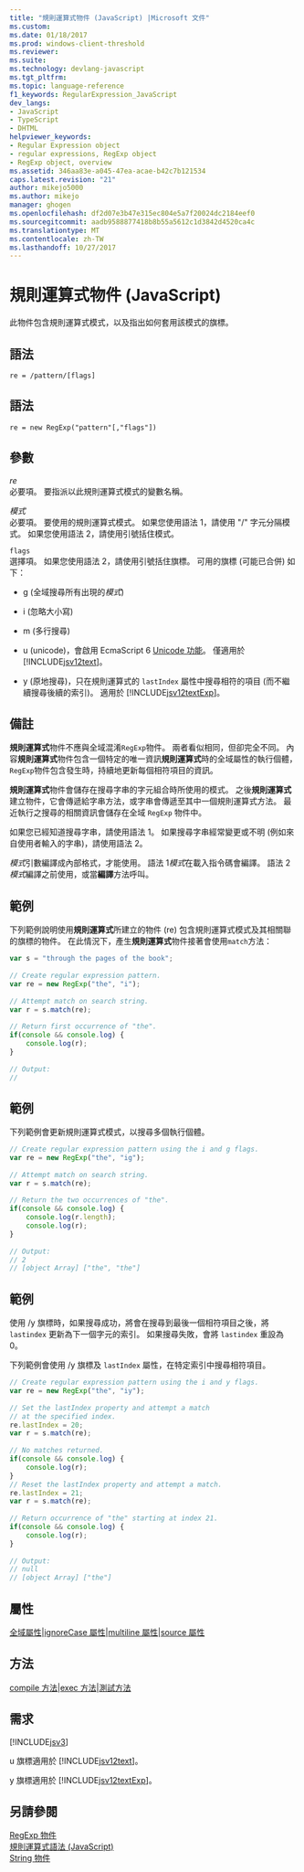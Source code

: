 ```yaml
---
title: "規則運算式物件 (JavaScript) |Microsoft 文件"
ms.custom: 
ms.date: 01/18/2017
ms.prod: windows-client-threshold
ms.reviewer: 
ms.suite: 
ms.technology: devlang-javascript
ms.tgt_pltfrm: 
ms.topic: language-reference
f1_keywords: RegularExpression_JavaScript
dev_langs:
- JavaScript
- TypeScript
- DHTML
helpviewer_keywords:
- Regular Expression object
- regular expressions, RegExp object
- RegExp object, overview
ms.assetid: 346aa83e-a045-47ea-acae-b42c7b121534
caps.latest.revision: "21"
author: mikejo5000
ms.author: mikejo
manager: ghogen
ms.openlocfilehash: df2d07e3b47e315ec804e5a7f20024dc2184eef0
ms.sourcegitcommit: aadb9588877418b8b55a5612c1d3842d4520ca4c
ms.translationtype: MT
ms.contentlocale: zh-TW
ms.lasthandoff: 10/27/2017
---
```

# <a name="regular-expression-object-javascript"></a>規則運算式物件 (JavaScript)
此物件包含規則運算式模式，以及指出如何套用該模式的旗標。  
  
## <a name="syntax"></a>語法  
  
```  
re = /pattern/[flags]  
```  
  
## <a name="syntax"></a>語法  
  
```  
re = new RegExp("pattern"[,"flags"])   
```  
  
## <a name="parameters"></a>參數  
 *re*  
 必要項。 要指派以此規則運算式模式的變數名稱。  
  
 *模式*  
 必要項。 要使用的規則運算式模式。 如果您使用語法 1，請使用 "/" 字元分隔模式。 如果您使用語法 2，請使用引號括住模式。  
  
 `flags`  
 選擇項。 如果您使用語法 2，請使用引號括住旗標。 可用的旗標 (可能已合併) 如下：  
  
-   g (全域搜尋所有出現的*模式*)  
  
-   i (忽略大小寫)  
  
-   m (多行搜尋)  
  
-   u (unicode)，會啟用 EcmaScript 6 [Unicode 功能](../../javascript/advanced/special-characters-javascript.md)。 僅適用於 [!INCLUDE[jsv12text](../../javascript/includes/jsv12text-md.md)]。  
  
-   y (原地搜尋)，只在規則運算式的 `lastIndex` 屬性中搜尋相符的項目 (而不繼續搜尋後續的索引)。 適用於 [!INCLUDE[jsv12textExp](../../javascript/includes/jsv12textexp-md.md)]。  
  
## <a name="remarks"></a>備註  
 **規則運算式**物件不應與全域混淆`RegExp`物件。 兩者看似相同，但卻完全不同。 內容**規則運算式**物件包含一個特定的唯一資訊**規則運算式**時的全域屬性的執行個體，`RegExp`物件包含發生時，持續地更新每個相符項目的資訊。  
  
 **規則運算式**物件會儲存在搜尋字串的字元組合時所使用的模式。 之後**規則運算式**建立物件，它會傳遞給字串方法，或字串會傳遞至其中一個規則運算式方法。 最近執行之搜尋的相關資訊會儲存在全域 `RegExp` 物件中。  
  
 如果您已經知道搜尋字串，請使用語法 1。 如果搜尋字串經常變更或不明 (例如來自使用者輸入的字串)，請使用語法 2。  
  
 *模式*引數編譯成內部格式，才能使用。 語法 1*模式*在載入指令碼會編譯。 語法 2*模式*編譯之前使用，或當**編譯**方法呼叫。  
  
## <a name="example"></a>範例  
 下列範例說明使用**規則運算式**所建立的物件 (re) 包含規則運算式模式及其相關聯的旗標的物件。 在此情況下，產生**規則運算式**物件接著會使用`match`方法：  
  
```JavaScript  
var s = "through the pages of the book";  
  
// Create regular expression pattern.  
var re = new RegExp("the", "i");  
  
// Attempt match on search string.  
var r = s.match(re);     
  
// Return first occurrence of "the".  
if(console && console.log) {  
    console.log(r);  
}  
  
// Output:  
//   
```  
  
## <a name="example"></a>範例  
 下列範例會更新規則運算式模式，以搜尋多個執行個體。  
  
```JavaScript  
// Create regular expression pattern using the i and g flags.  
var re = new RegExp("the", "ig");  
  
// Attempt match on search string.  
var r = s.match(re);     
  
// Return the two occurrences of "the".  
if(console && console.log) {  
    console.log(r.length);  
    console.log(r);  
}  
  
// Output:  
// 2  
// [object Array] ["the", "the"]  
```  
  
## <a name="example"></a>範例  
 使用 /y 旗標時，如果搜尋成功，將會在搜尋到最後一個相符項目之後，將 `lastindex` 更新為下一個字元的索引。 如果搜尋失敗，會將 `lastindex` 重設為 0。  
  
 下列範例會使用 /y 旗標及 `lastIndex` 屬性，在特定索引中搜尋相符項目。  
  
```JavaScript  
// Create regular expression pattern using the i and y flags.  
var re = new RegExp("the", "iy");  
  
// Set the lastIndex property and attempt a match  
// at the specified index.  
re.lastIndex = 20;  
var r = s.match(re);     
  
// No matches returned.  
if(console && console.log) {  
    console.log(r);  
}  
// Reset the lastIndex property and attempt a match.  
re.lastIndex = 21;  
var r = s.match(re);  
  
// Return occurrence of "the" starting at index 21.  
if(console && console.log) {  
    console.log(r);  
}  
  
// Output:  
// null  
// [object Array] ["the"]  
```  
  
<a name="js56jsobjregexpressionprop"></a>   
## <a name="properties"></a>屬性  
 [全域屬性](../../javascript/reference/global-property-regular-expression-javascript.md)&#124;[ignoreCase 屬性](../../javascript/reference/ignorecase-property-regular-expression-javascript.md)&#124;[multiline 屬性](../../javascript/reference/multiline-property-regular-expression-javascript.md)&#124;[source 屬性](../../javascript/reference/source-property-regular-expression-javascript.md)  
  
<a name="js56jsobjregexpressionmeth"></a>   
## <a name="methods"></a>方法  
 [compile 方法](../../javascript/reference/compile-method-regular-expression-javascript.md)&#124;[exec 方法](../../javascript/reference/exec-method-regular-expression-javascript.md)&#124;[測試方法](../../javascript/reference/test-method-regular-expression-javascript.md)  
  
## <a name="requirements"></a>需求  
 [!INCLUDE[jsv3](../../javascript/reference/includes/jsv3-md.md)]  
  
 u 旗標適用於 [!INCLUDE[jsv12text](../../javascript/includes/jsv12text-md.md)]。  
  
 y 旗標適用於 [!INCLUDE[jsv12textExp](../../javascript/includes/jsv12textexp-md.md)]。  
  
## <a name="see-also"></a>另請參閱  
 [RegExp 物件](../../javascript/reference/regexp-object-javascript.md)   
 [規則運算式語法 (JavaScript)](http://msdn.microsoft.com/en-us/ab0766e1-7037-45ed-aa23-706f58358c0e)   
 [String 物件](../../javascript/reference/string-object-javascript.md)